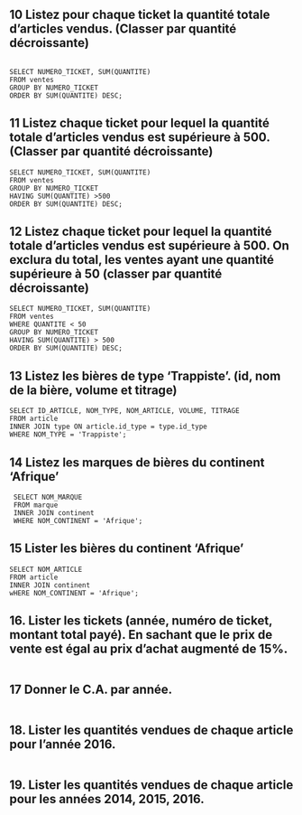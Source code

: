 ## 10 Listez pour chaque ticket la quantité totale d’articles vendus. (Classer par quantité décroissante)

```mysql

SELECT NUMERO_TICKET, SUM(QUANTITE)  
FROM ventes 
GROUP BY NUMERO_TICKET 
ORDER BY SUM(QUANTITE) DESC;
```

## 11 Listez chaque ticket pour lequel la quantité totale d’articles vendus est supérieure à 500. (Classer par quantité décroissante)

```mysql
SELECT NUMERO_TICKET, SUM(QUANTITE) 
FROM ventes 
GROUP BY NUMERO_TICKET 
HAVING SUM(QUANTITE) >500 
ORDER BY SUM(QUANTITE) DESC;

```

## 12 Listez chaque ticket pour lequel la quantité totale d’articles vendus est supérieure à 500. On exclura du total, les ventes ayant une quantité supérieure à 50 (classer par quantité décroissante)

```mysql
SELECT NUMERO_TICKET, SUM(QUANTITE) 
FROM ventes  
WHERE QUANTITE < 50 
GROUP BY NUMERO_TICKET 
HAVING SUM(QUANTITE) > 500 
ORDER BY SUM(QUANTITE) DESC;

```

## 13 Listez les bières de type ‘Trappiste’. (id, nom de la bière, volume et titrage)

```mysql
SELECT ID_ARTICLE, NOM_TYPE, NOM_ARTICLE, VOLUME, TITRAGE 
FROM article 
INNER JOIN type ON article.id_type = type.id_type 
WHERE NOM_TYPE = 'Trappiste';
```

## 14 Listez les marques de bières du continent ‘Afrique’

```mysql
 SELECT NOM_MARQUE 
 FROM marque 
 INNER JOIN continent 
 WHERE NOM_CONTINENT = 'Afrique';

```

## 15 Lister les bières du continent ‘Afrique’

```mysql
SELECT NOM_ARTICLE 
FROM article 
INNER JOIN continent 
wHERE NOM_CONTINENT = 'Afrique';

```

## 16. Lister les tickets (année, numéro de ticket, montant total payé). En sachant que le prix de vente est égal au prix d’achat augmenté de 15%.

```mysql

```

## 17  Donner le C.A. par année.

```mysql
```

## 18. Lister les quantités vendues de chaque article pour l’année 2016.

```mysql

```

## 19. Lister les quantités vendues de chaque article pour les années 2014, 2015, 2016.

```mysql

```

